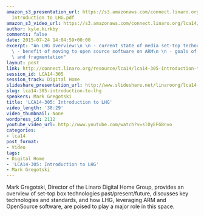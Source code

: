 ```yaml
---
amazon_s3_presentation_url: https://s3.amazonaws.com/connect.linaro.org/lca14/presentations/LCA14-305-
  Introduction to LHG.pdf
amazon_s3_video_url: https://s3.amazonaws.com/connect.linaro.org/lca14/videos/03-05-Wednesday/LCA14-305-+Introduction+to+LHG.mp4
author: kyle.kirkby
comments: false
date: 2015-07-24 14:04:59+00:00
excerpt: "An LHG Overview:\n \n - current state of media set-top technologies\n \n\
  \ - benefit of moving to open source software on ARM\n \n - goals of reducing complexity\
  \ and fragmentation"
layout: post
link: http://connect.linaro.org/resource/lca14/lca14-305-introduction-to-lhg/
session_id: LCA14-305
session_track: Digital Home
slideshare_presentation_url: http://www.slideshare.net/linaroorg/lca14-305-introductiontolhg
slug: lca14-305-introduction-to-lhg
speakers: Mark Gregotski
title: 'LCA14-305: Introduction to LHG'
video_length: '38:29'
video_thumbnail: None
wordpress_id: 2112
youtube_video_url: http://www.youtube.com/watch?v=slOyEFG8nvo
categories:
- lca14
post_format:
- Video
tags:
- Digital Home
- 'LCA14-305: Introduction to LHG'
- Mark Gregotski
---
```


Mark Gregotski, Director of the Linaro Digital Home Group, provides an overview of set-top box technologies past/present/future, discusses key technologies and standards, and how LHG, leveraging ARM and OpenSource software, are poised to play a major role in this space.
